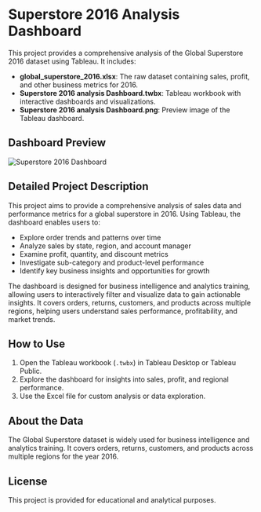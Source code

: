 # Superstore 2016 Analysis Dashboard

This project provides a comprehensive analysis of the Global Superstore 2016 dataset using Tableau. It includes:

- **global_superstore_2016.xlsx**: The raw dataset containing sales, profit, and other business metrics for 2016.
- **Superstore 2016 analysis Dashboard.twbx**: Tableau workbook with interactive dashboards and visualizations.
- **Superstore 2016 analysis Dashboard.png**: Preview image of the Tableau dashboard.

## Dashboard Preview

<!-- If the image does not display, make sure the file is uploaded to the repository and the filename matches exactly. -->
![Superstore 2016 Dashboard](Superstore%202016%20analysis%20Dashboard.png)

## Detailed Project Description

This project aims to provide a comprehensive analysis of sales data and performance metrics for a global superstore in 2016. Using Tableau, the dashboard enables users to:

- Explore order trends and patterns over time
- Analyze sales by state, region, and account manager
- Examine profit, quantity, and discount metrics
- Investigate sub-category and product-level performance
- Identify key business insights and opportunities for growth

The dashboard is designed for business intelligence and analytics training, allowing users to interactively filter and visualize data to gain actionable insights. It covers orders, returns, customers, and products across multiple regions, helping users understand sales performance, profitability, and market trends.

## How to Use

1. Open the Tableau workbook (`.twbx`) in Tableau Desktop or Tableau Public.
2. Explore the dashboard for insights into sales, profit, and regional performance.
3. Use the Excel file for custom analysis or data exploration.

## About the Data

The Global Superstore dataset is widely used for business intelligence and analytics training. It covers orders, returns, customers, and products across multiple regions for the year 2016.

## License

This project is provided for educational and analytical purposes.
